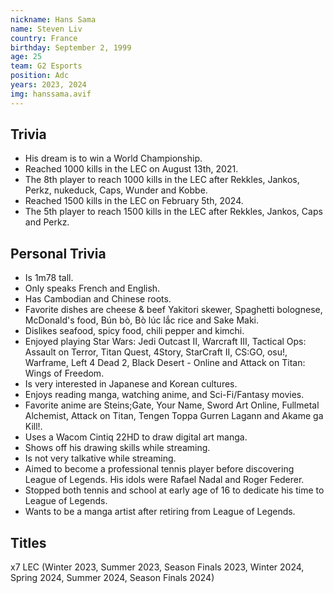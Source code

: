 ```yaml
---
nickname: Hans Sama
name: Steven Liv
country: France
birthday: September 2, 1999
age: 25
team: G2 Esports
position: Adc
years: 2023, 2024
img: hanssama.avif
---
```


## Trivia
- His dream is to win a World Championship.
- Reached 1000 kills in the LEC on August 13th, 2021.
- The 8th player to reach 1000 kills in the LEC after Rekkles, Jankos, Perkz, nukeduck, Caps, Wunder and Kobbe.
- Reached 1500 kills in the LEC on February 5th, 2024.
- The 5th player to reach 1500 kills in the LEC after Rekkles, Jankos, Caps and Perkz.

## Personal Trivia
- Is 1m78 tall.
- Only speaks French and English.
- Has Cambodian and Chinese roots.
- Favorite dishes are cheese & beef Yakitori skewer, Spaghetti bolognese, McDonald's food, Bún bò, Bò lúc lắc rice and Sake Maki.
- Dislikes seafood, spicy food, chili pepper and kimchi.
- Enjoyed playing Star Wars: Jedi Outcast II, Warcraft III, Tactical Ops: Assault on Terror, Titan Quest, 4Story, StarCraft II, CS:GO, osu!, Warframe, Left 4 Dead 2, Black Desert - Online and Attack on Titan: Wings of Freedom.
- Is very interested in Japanese and Korean cultures.
- Enjoys reading manga, watching anime, and Sci-Fi/Fantasy movies.
- Favorite anime are Steins;Gate, Your Name, Sword Art Online, Fullmetal Alchemist, Attack on Titan, Tengen Toppa Gurren Lagann and Akame ga Kill!.
- Uses a Wacom Cintiq 22HD to draw digital art manga.
- Shows off his drawing skills while streaming.
- Is not very talkative while streaming.
- Aimed to become a professional tennis player before discovering League of Legends. His idols were Rafael Nadal and Roger Federer.
- Stopped both tennis and school at early age of 16 to dedicate his time to League of Legends.
- Wants to be a manga artist after retiring from League of Legends.

## Titles
x7 LEC (Winter 2023, Summer 2023, Season Finals 2023, Winter 2024, Spring 2024, Summer 2024, Season Finals 2024)